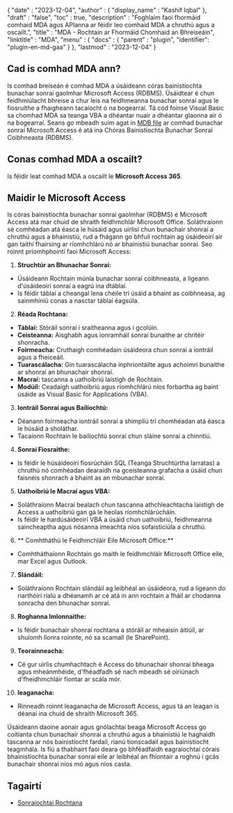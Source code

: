 {
  "date" : "2023-12-04",
  "author" : {
    "display_name" : "Kashif Iqbal"
},
  "draft" : "false",
  "toc" : true,
  "description" : "Foghlaim faoi fhormáid comhaid MDA agus APIanna ar féidir leo comhaid MDA a chruthú agus a oscailt.",
  "title" : "MDA - Rochtain ar Fhormáid Chomhaid an Bhreiseáin",
  "linktitle" : "MDA",
  "menu" : {
    "docs" : {
      "parent" : "plugin",
      "identifier": "plugin-en-md-gaa"
}
},
  "lastmod" : "2023-12-04"
}

## Cad is comhad MDA ann?

Is comhad breiseán é comhad MDA a úsáideann córas bainistíochta bunachar sonraí gaolmhar Microsoft Access (RDBMS). Úsáidtear é chun feidhmiúlacht bhreise a chur leis na feidhmeanna bunachar sonraí agus le fiosruithe a fhaigheann tacaíocht ó na bogearraí. Tá cód foinse Visual Basic sa chomhad MDA sa teanga VBA a dhéantar nuair a dhéantar glaonna air ó na bogearraí. Seans go mbeadh suim agat in [MDB file](/database/mdb/) ar comhad bunachar sonraí Microsoft Access é atá ina Chóras Bainistíochta Bunachar Sonraí Coibhneasta (RDBMS).

## Conas comhad MDA a oscailt?

Is féidir leat comhad MDA a oscailt le **Microsoft Access 365**.

## Maidir le Microsoft Access

Is córas bainistíochta bunachar sonraí gaolmhar (RDBMS) é Microsoft Access atá mar chuid de shraith feidhmchlár Microsoft Office. Soláthraíonn sé comhéadan atá éasca le húsáid agus uirlisí chun bunachair shonraí a chruthú agus a bhainistiú, rud a fhágann go bhfuil rochtain ag úsáideoirí air gan taithí fhairsing ar ríomhchlárú nó ar bhainistiú bunachar sonraí. Seo roinnt príomhphointí faoi Microsoft Access:

1. **Struchtúr an Bhunachar Sonraí:**
- Úsáideann Rochtain múnla bunachar sonraí coibhneasta, a ligeann d'úsáideoirí sonraí a eagrú ina dtáblaí.
- Is féidir táblaí a cheangal lena chéile trí úsáid a bhaint as coibhneasa, ag sainmhíniú conas a nasctar táblaí éagsúla.

2. **Réada Rochtana:**
- **Táblaí:** Stóráil sonraí i sraitheanna agus i gcolúin.
- **Ceisteanna:** Aisghabh agus ionramháil sonraí bunaithe ar chritéir shonracha.
- **Foirmeacha:** Cruthaigh comhéadain úsáideora chun sonraí a iontráil agus a fheiceáil.
- **Tuarascálacha:** Gin tuarascálacha inphriontáilte agus achoimrí bunaithe ar shonraí an bhunachair shonraí.
- **Macraí:** tascanna a uathoibriú laistigh de Rochtain.
- **Modúil:** Ceadaigh uathoibriú agus ríomhchlárú níos forbartha ag baint úsáide as Visual Basic for Applications (VBA).

3. **Iontráil Sonraí agus Bailíochtú:**
- Déanann foirmeacha iontráil sonraí a shimpliú trí chomhéadan atá éasca le húsáid a sholáthar.
- Tacaíonn Rochtain le bailíochtú sonraí chun sláine sonraí a chinntiú.

4. **Sonraí Fiosraithe:**
- Is féidir le húsáideoirí fiosrúcháin SQL (Teanga Struchtúrtha Iarratas) a chruthú nó comhéadan dearaidh na gceisteanna grafacha a úsáid chun faisnéis shonrach a bhaint as an mbunachar sonraí.

5. **Uathoibriú le Macraí agus VBA:**
- Soláthraíonn Macraí bealach chun tascanna athchleachtacha laistigh de Access a uathoibriú gan gá le heolas ríomhchlárúcháin.
- Is féidir le hardúsáideoirí VBA a úsáid chun uathoibriú, feidhmeanna saincheaptha agus nósanna imeachta níos sofaisticiúla a chruthú.

6. ** Comhtháthú le Feidhmchláir Eile Microsoft Office:**
- Comhtháthaíonn Rochtain go maith le feidhmchláir Microsoft Office eile, mar Excel agus Outlook.

7. **Slándáil:**
- Soláthraíonn Rochtain slándáil ag leibhéal an úsáideora, rud a ligeann do riarthóirí rialú a dhéanamh ar cé atá in ann rochtain a fháil ar chodanna sonracha den bhunachar sonraí.

8. **Roghanna Imlonnaithe:**
- Is féidir bunachair shonraí rochtana a stóráil ar mheaisín áitiúil, ar shuíomh líonra roinnte, nó sa scamall (le SharePoint).

9. **Teorainneacha:**
- Cé gur uirlis chumhachtach é Access do bhunachair shonraí bheaga agus mheánmhéide, d'fhéadfadh sé nach mbeadh sé oiriúnach d'fheidhmchláir fiontar ar scála mór.

10. **leaganacha:**
- Rinneadh roinnt leaganacha de Microsoft Access, agus tá an leagan is déanaí ina chuid de shraith Microsoft 365.

Úsáideann daoine aonair agus gnólachtaí beaga Microsoft Access go coitianta chun bunachair shonraí a chruthú agus a bhainistiú le haghaidh tascanna ar nós bainistíocht fardail, rianú tionscadail agus bainistíocht teagmhála. Is fiú a thabhairt faoi deara go bhféadfaidh eagraíochtaí córais bhainistíochta bunachar sonraí eile ar leibhéal an fhiontair a roghnú i gcás bunachair shonraí níos mó agus níos casta.

## Tagairtí

* [Sonraíochtaí Rochtana](https://support.microsoft.com/en-us/office/access-specifications-0cf3c66f-9cf2-4e32-9568-98c1025bb47c)
